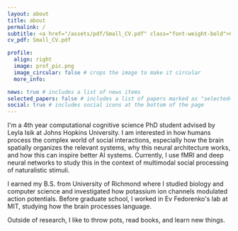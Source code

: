 ```yaml
---
layout: about
title: about
permalink: /
subtitle: <a href="/assets/pdf/Small_CV.pdf" class="font-weight-bold">CV</a> 
cv_pdf: Small_CV.pdf

profile:
  align: right
  image: prof_pic.png
  image_circular: false # crops the image to make it circular
  more_info: 

news: true # includes a list of news items
selected_papers: false # includes a list of papers marked as "selected={true}"
social: true # includes social icons at the bottom of the page
---
```


I'm a 4th year computational cognitive science PhD student advised by Leyla Isik at Johns Hopkins University. 
I am interested in how humans process the complex world of social interactions, especially how the brain spatially organizes the relevant systems, why this neural architecture works, and how this can inspire better AI systems. Currently, I use fMRI and deep neural networks to study this in the context of multimodal social processing of naturalistic stimuli. 

I earned my B.S. from University of Richmond where I studied biology and computer science and investigated how potassium ion channels modulated action potentials. Before graduate school, I worked in Ev Fedorenko's lab at MIT, studying how the brain processes language.

Outside of research, I like to throw pots, read books, and learn new things.
